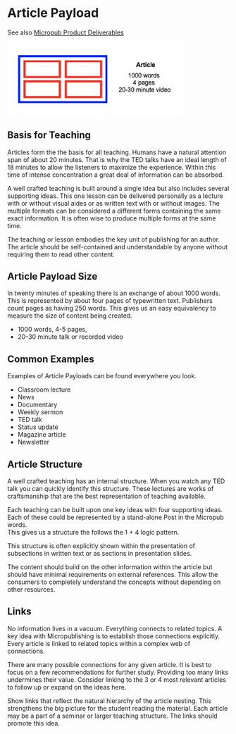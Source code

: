 # Article Payload

See also [Micropub Product Deliverables](micropub-Payload)

<img alt="Article Payloads" src="/static/images/shrinking-world.com/tech/Article.png" width='400'/>


## Basis for Teaching

Articles form the the basis for all teaching. 
Humans have a natural attention span of about 20 minutes.  That is why the
TED talks have an ideal length of 18 minutes to allow the listeners to maximize
the experience. Within this time of intense concentration a great deal of 
information can be absorbed.

A well crafted teaching is built around a single idea but also includes
several supporting ideas. This one lesson can be delivered personally as
a lecture with or without visual aides or as written text with or without 
images. The multiple formats can be considered a different forms containing
the same exact information. It is often wise to produce multiple forms at the
same time.

The teaching or lesson embodies the key unit of publishing for an author. The
article should be self-contained and understandable by anyone without requiring
them to read other content.


## Article Payload Size

In twenty minutes of speaking there is an exchange of about 1000 words.
This is represented by about four pages of typewritten text.  Publishers count
pages as having 250 words.  This gives us an easy equivalency to measure the 
size of content being created.

- 1000 words, 4-5 pages, 
- 20-30 minute talk or recorded video


## Common Examples

Examples of Article Payloads can be found everywhere you look.

- Classroom lecture
- News
- Documentary
- Weekly sermon
- TED talk
- Status update
- Magazine article
- Newsletter


## Article Structure

A well crafted teaching has an internal structure.  When you watch any TED talk
you can quickly identify this structure. These lectures are works of craftsmanship
that are the best representation of teaching available.

Each teaching can be built upon one key ideas with four supporting ideas.  Each of these could be represented by a stand-alone Post in the Micropub words.  
This gives us a structure the follows the 1 + 4 logic pattern.

This structure is often explicitly shown within the presentation of subsections
in written text or as sections in presentation slides.

The content should build on the other information within the article but should 
have minimal requirements on external references.  This allow the consumers to
completely understand the concepts without depending on other resources.


## Links

No information lives in a vacuum.  Everything connects to related topics.
A key idea with Micropublishing is to establish those connections explicitly.
Every article is linked to related topics within a complex web of connections.

There are many possible connections for any given article.  It is best to 
focus on a few recommendations for further study.  Providing too many links 
undermines their value.  Consider linking to the 3 or 4 most relevant articles
to follow up or expand on the ideas here.

Show links that reflect the natural hierarchy of the article nesting.  This 
strengthens the big picture for the student reading the material.
Each article may be a part of a seminar or larger teaching structure.  The links should promote this idea.

